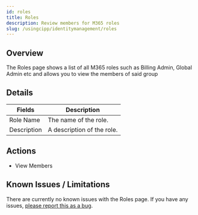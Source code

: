 ```yaml
---
id: roles
title: Roles
description: Review members for M365 roles
slug: /usingcipp/identitymanagement/roles
---
```


## Overview

The Roles page shows a list of all M365 roles such as Billing Admin, Global Admin etc and allows you to view the members of said group

## Details

|  Fields                | Description                                          |
| -----------------------| ---------------------------------------------------  |
| Role Name              | The name of the role.                                |
| Description            | A description of the role.                           | 

## Actions

* View Members

## Known Issues / Limitations

There are currently no known issues with the Roles page.  If you have any issues, [please report this as a bug](https://github.com/KelvinTegelaar/CIPP/issues/new?assignees=&labels=&template=bug_report.md&title=BUG%3A+).
